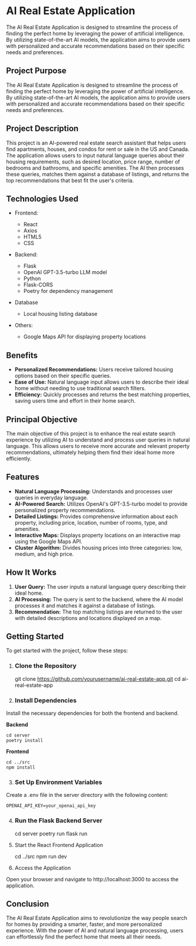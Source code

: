 # AI Real Estate Application

The AI Real Estate Application is designed to streamline the process of finding the perfect home by leveraging the power of artificial intelligence. By utilizing state-of-the-art AI models, the application aims to provide users with personalized and accurate recommendations based on their specific needs and preferences.

## Project Purpose

The AI Real Estate Application is designed to streamline the process of finding the perfect home by leveraging the power of artificial intelligence. By utilizing state-of-the-art AI models, the application aims to provide users with personalized and accurate recommendations based on their specific needs and preferences.

## Project Description

This project is an AI-powered real estate search assistant that helps users find apartments, houses, and condos for rent or sale in the US and Canada. The application allows users to input natural language queries about their housing requirements, such as desired location, price range, number of bedrooms and bathrooms, and specific amenities. The AI then processes these queries, matches them against a database of listings, and returns the top recommendations that best fit the user's criteria.

## Technologies Used

- Frontend:
    - React
    - Axios
    - HTML5
    - CSS

- Backend:
    - Flask
    - OpenAI GPT-3.5-turbo LLM model
    - Python
    - Flask-CORS
    - Poetry for dependency management

- Database
    - Local housing listing database

- Others:
    - Google Maps API for displaying property locations

## Benefits

- **Personalized Recommendations:** Users receive tailored housing options based on their specific queries.
- **Ease of Use:** Natural language input allows users to describe their ideal home without needing to use traditional search filters.
- **Efficiency:** Quickly processes and returns the best matching properties, saving users time and effort in their home search.

## Principal Objective

The main objective of this project is to enhance the real estate search experience by utilizing AI to understand and process user queries in natural language. This allows users to receive more accurate and relevant property recommendations, ultimately helping them find their ideal home more efficiently.

## Features

- **Natural Language Processing:** Understands and processes user queries in everyday language.
- **AI-Powered Search:** Utilizes OpenAI's GPT-3.5-turbo model to provide personalized property recommendations. 
- **Detailed Listings:** Provides comprehensive information about each property, including price, location, number of rooms, type, and amenities.
- **Interactive Maps:** Displays property locations on an interactive map using the Google Maps API.
- **Cluster Algorithm:** Divides housing prices into three categories: low, medium, and high price.

## How It Works

1. **User Query:** The user inputs a natural language query describing their ideal home.
2. **AI Processing:** The query is sent to the backend, where the AI model processes it and matches it against a database of listings.
3. **Recommendation:** The top matching listings are returned to the user with detailed descriptions and locations displayed on a map.

## Getting Started
To get started with the project, follow these steps:

1. ###  Clone the Repository

    git clone https://github.com/yourusername/ai-real-estate-app.git
    cd ai-real-estate-app

2. ### Install Dependencies
Install the necessary dependencies for both the frontend and backend.

**Backend**

    cd server
    poetry install

**Frontend**

    cd ../src
    npm install

3. ### Set Up Environment Variables
Create a .env file in the server directory with the following content:

    OPENAI_API_KEY=your_openai_api_key

4. ### Run the Flask Backend Server

    cd server
    poetry run flask run

5. Start the React Frontend Application

    cd ../src
    npm run dev

6. Access the Application

Open your browser and navigate to http://localhost:3000 to access the application.

## Conclusion

The AI Real Estate Application aims to revolutionize the way people search for homes by providing a smarter, faster, and more personalized experience. With the power of AI and natural language processing, users can effortlessly find the perfect home that meets all their needs.